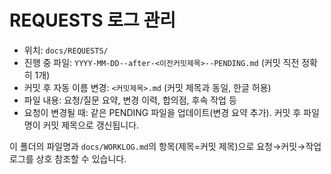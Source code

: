 # REQUESTS 로그 관리

- 위치: `docs/REQUESTS/`
- 진행 중 파일: `YYYY-MM-DD--after-<이전커밋제목>--PENDING.md` (커밋 직전 정확히 1개)
- 커밋 후 자동 이름 변경: `<커밋제목>.md` (커밋 제목과 동일, 한글 허용)
- 파일 내용: 요청/질문 요약, 변경 이력, 합의점, 후속 작업 등
- 요청이 변경될 때: 같은 PENDING 파일을 업데이트(변경 요약 추가). 커밋 후 파일명이 커밋 제목으로 갱신됩니다.

이 폴더의 파일명과 `docs/WORKLOG.md`의 항목(제목=커밋 제목)으로 요청→커밋→작업로그를 상호 참조할 수 있습니다.

